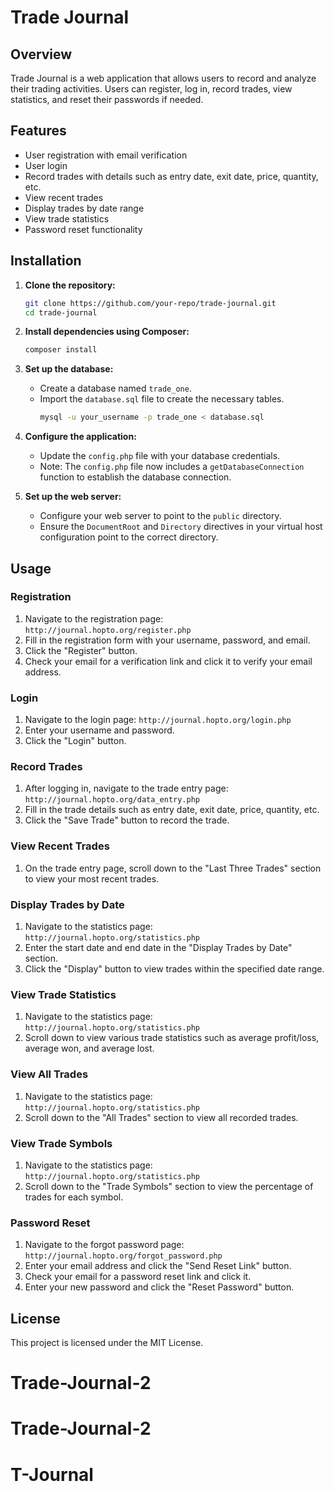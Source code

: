 # Trade Journal

## Overview

Trade Journal is a web application that allows users to record and analyze their trading activities. Users can register, log in, record trades, view statistics, and reset their passwords if needed.

## Features

- User registration with email verification
- User login
- Record trades with details such as entry date, exit date, price, quantity, etc.
- View recent trades
- Display trades by date range
- View trade statistics
- Password reset functionality

## Installation

1. **Clone the repository:**
   ```sh
   git clone https://github.com/your-repo/trade-journal.git
   cd trade-journal
   ```

2. **Install dependencies using Composer:**
   ```sh
   composer install
   ```

3. **Set up the database:**
   - Create a database named `trade_one`.
   - Import the `database.sql` file to create the necessary tables.
     ```sh
     mysql -u your_username -p trade_one < database.sql
     ```

4. **Configure the application:**
   - Update the `config.php` file with your database credentials.
   - Note: The `config.php` file now includes a `getDatabaseConnection` function to establish the database connection.

5. **Set up the web server:**
   - Configure your web server to point to the `public` directory.
   - Ensure the `DocumentRoot` and `Directory` directives in your virtual host configuration point to the correct directory.

## Usage

### Registration

1. Navigate to the registration page: `http://journal.hopto.org/register.php`
2. Fill in the registration form with your username, password, and email.
3. Click the "Register" button.
4. Check your email for a verification link and click it to verify your email address.

### Login

1. Navigate to the login page: `http://journal.hopto.org/login.php`
2. Enter your username and password.
3. Click the "Login" button.

### Record Trades

1. After logging in, navigate to the trade entry page: `http://journal.hopto.org/data_entry.php`
2. Fill in the trade details such as entry date, exit date, price, quantity, etc.
3. Click the "Save Trade" button to record the trade.

### View Recent Trades

1. On the trade entry page, scroll down to the "Last Three Trades" section to view your most recent trades.

### Display Trades by Date

1. Navigate to the statistics page: `http://journal.hopto.org/statistics.php`
2. Enter the start date and end date in the "Display Trades by Date" section.
3. Click the "Display" button to view trades within the specified date range.

### View Trade Statistics

1. Navigate to the statistics page: `http://journal.hopto.org/statistics.php`
2. Scroll down to view various trade statistics such as average profit/loss, average won, and average lost.

### View All Trades

1. Navigate to the statistics page: `http://journal.hopto.org/statistics.php`
2. Scroll down to the "All Trades" section to view all recorded trades.

### View Trade Symbols

1. Navigate to the statistics page: `http://journal.hopto.org/statistics.php`
2. Scroll down to the "Trade Symbols" section to view the percentage of trades for each symbol.

### Password Reset

1. Navigate to the forgot password page: `http://journal.hopto.org/forgot_password.php`
2. Enter your email address and click the "Send Reset Link" button.
3. Check your email for a password reset link and click it.
4. Enter your new password and click the "Reset Password" button.

## License

This project is licensed under the MIT License.
# Trade-Journal-2
# Trade-Journal-2
# T-Journal
